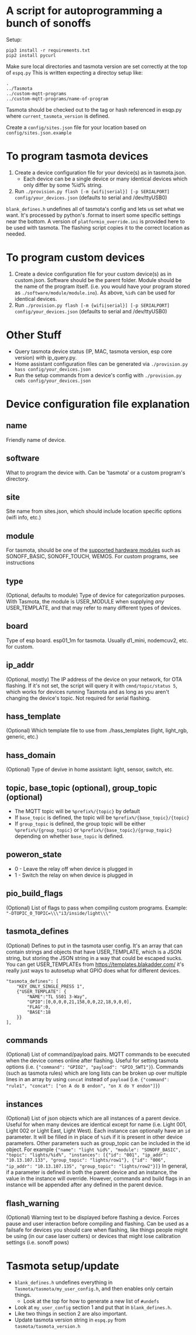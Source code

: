 # A script for autoprogramming a bunch of sonoffs

Setup:

```
pip3 install -r requirements.txt
pip2 install pycurl
```

Make sure local directories and tasmota version are set correctly at the top of `espq.py`
This is written expecting a directoy setup like:
```
.
../Tasmota
../custom-mqtt-programs
../custom-mqtt-programs/name-of-program
```

Tasmota should be checked out to the tag or hash referenced in esqp.py where `current_tasmota_version` is defined.

Create a `config/sites.json` file for your location based on `config/sites.json.example`

# To program tasmota devices
1. Create a device configuration file for your device(s) as in tasmota.json.
    - Each device can be a single device or many identical devices which only differ by some %id% string.
2. Run `./provision.py flash [-m {wifi|serial}] [-p SERIALPORT] config/your_devices.json` (defaults to serial and /dev/ttyUSB0)

`blank_defines.h` undefines all of tasmota's config and lets us set what we want.
It's processed by python's .format to insert some specific settings near the bottom.
A version of `platformio_override.ini` is provided here to be used with tasmota. The flashing script copies it to the correct location as needed.

# To program custom devices
1. Create a device configuration file for your custom device(s) as in custom.json. Software should be the parent folder. Module should be the name of the program itself. (i.e. you would have your program stored as `./software/module/module.ino`). As above, `%id%` can be used for identical devices.
2. Run `./provision.py flash [-m {wifi|serial}] [-p SERIALPORT] config/your_devices.json` (defaults to serial and /dev/ttyUSB0)

# Other Stuff
- Query tasmota device status (IP, MAC, tasmota version, esp core version) with ip_query.py.
- Home assistant configuration files can be generated via `./provision.py hass config/your_devices.json`
- Run the setup commands from a device's config with `./provision.py cmds config/your_devices.json`

# Device configuration file explanation
## name
Friendly name of device.

## software
What to program the device with. Can be 'tasmota' or a custom program's directory.

## site
Site name from sites.json, which should include location specific options (wifi info, etc.)

## module
For tasmota, should be one of the [supported hardware modules](https://github.com/arendst/Tasmota/blob/development/tasmota/tasmota_template.h#L339)
such as SONOFF_BASIC, SONOFF_TOUCH, WEMOS. For custom programs, see instructions

## type
(Optional, defaults to module) Type of device for categorization purposes. With Tasmota, the module is USER_MODULE when supplying _any_ USER_TEMPLATE, and that may refer to many different types of devices.

## board
Type of esp board. esp01_1m for tasmota. Usually d1_mini, nodemcuv2, etc. for custom.

## ip_addr
(Optional, mostly) The IP address of the device on your network, for OTA flashing. If it's not set, the script will query it with `cmnd/topic/status 5`, which works for devices running Tasmota and as long as you aren't changing the device's topic. Not required for serial flashing.

## hass_template
(Optional) Which template file to use from ./hass_templates (light, light_rgb, generic, etc.)

## hass_domain
(Optional) Type of devive in home assistant: light, sensor, switch, etc.

## topic, base_topic (optional), group_topic (optional)
* The MQTT topic will be `%prefix%/{topic}` by default
* If `base_topic` is defined, the topic will be `%prefix%/{base_topic}/{topic}`
* If `group_topic` is defined, the group topic will be either `%prefix%/{group_topic}` or `%prefix%/{base_topic}/{group_topic}` depending on whether `base_topic` is defined.


## poweron_state
* 0 - Leave the relay off when device is plugged in
* 1 - Switch the relay on when device is plugged in

## pio_build_flags
(Optional)
List of flags to pass when compiling custom programs. Example: `"-DTOPIC_0_TOPIC=\\\"i3/inside/light\\\"`

## tasmota_defines
(Optional)
Defines to put in the tasmota user config.
It's an array that can contain strings and objects that have USER_TEMPLATE, which is a JSON string, but storing the JSON string in a way that could be escaped sucks.
You can get USER_TEMPLATEs from https://templates.blakadder.com/ it's really just ways to autosetup what GPIO does what for different devices.
```
"tasmota_defines": [
    "KEY_ONLY_SINGLE_PRESS 1",
    {"USER_TEMPLATE": {
        "NAME":"TL SS01 3-Way",
        "GPIO":[0,0,0,0,21,158,0,0,22,18,9,0,0],
        "FLAG":0,
        "BASE":18
    }}
],
```

## commands
(Optional) List of command/payload pairs. MQTT commands to be executed when the device comes online after flashing. Useful for setting tasmota options (i.e. `{"command": "GPIO2", "payload": "GPIO_SWT1"}`). Commands (such as tasmota rules) which are long lists can be broken up over multiple lines in an array by using `concat` instead of `payload` (i.e. `{"command": "rule1", "concat": ["on A do B endon", "on X do Y endon"]}`)

## instances
(Optional) List of json objects which are all instances of a parent device. Useful for when many devices are identical except for name (i.e. Light 001, Light 002 or Light East, Light West). Each instance can optionally have an `id` parameter. It will be filled in in place of `%id%` if it is present in other device parameters. Other parameters such as group_topic can be included in the id object. For example `{"name": "light %id%", "module": "SONOFF_BASIC", "topic": "lights/%id%", "instances": [{"id": "001", "ip_addr": "10.13.107.133", "group_topic": "lights/row1"}, {"id": "006", "ip_addr": "10.13.107.135", "group_topic": "lights/row2"}]}` In general, if a parameter is defined in both the parent device and an instance, the value in the instance will override. However, commands and build flags in an instance will be appended after any defined in the parent device.

## flash_warning
(Optional) Warning text to be displayed before flashing a device. Forces pause and user interaction before compiling and flashing. Can be used as a failsafe for devices you should care when flashing, like things people might be using (in our case laser cutters) or devices that might lose calibration settings (i.e. sonoff pows)

# Tasmota setup/update
* `blank_defines.h` undefines everything in `Tasmota/tasmota/my_user_config.h`, and then enables only certain things.
  * Look at the top for how to generate a new list of `#undefs`
* Look at `my_user_config` section 1 and put that in `blank_defines.h`.
* Like two things in section 2 are also important.
* Update tasmota version string in `espq.py` from `tasmota/tasmota_version.h`
